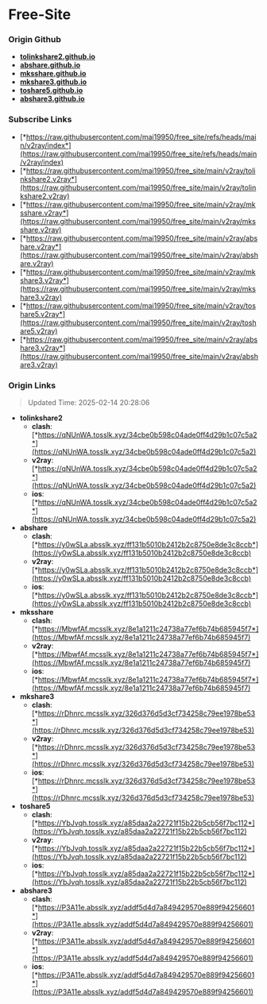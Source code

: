 # Free-Site

### Origin Github

- [**tolinkshare2.github.io**](https://github.com/tolinkshare2/tolinkshare2.github.io)
- [**abshare.github.io**](https://github.com/abshare/abshare.github.io)
- [**mksshare.github.io**](https://github.com/mksshare/mksshare.github.io)
- [**mkshare3.github.io**](https://github.com/mkshare3/mkshare3.github.io)
- [**toshare5.github.io**](https://github.com/toshare5/toshare5.github.io)
- [**abshare3.github.io**](https://github.com/abshare3/abshare3.github.io)

### Subscribe Links

- [*https://raw.githubusercontent.com/mai19950/free_site/refs/heads/main/v2ray/index*](https://raw.githubusercontent.com/mai19950/free_site/refs/heads/main/v2ray/index)
- [*https://raw.githubusercontent.com/mai19950/free_site/main/v2ray/tolinkshare2.v2ray*](https://raw.githubusercontent.com/mai19950/free_site/main/v2ray/tolinkshare2.v2ray)
- [*https://raw.githubusercontent.com/mai19950/free_site/main/v2ray/mksshare.v2ray*](https://raw.githubusercontent.com/mai19950/free_site/main/v2ray/mksshare.v2ray)
- [*https://raw.githubusercontent.com/mai19950/free_site/main/v2ray/abshare.v2ray*](https://raw.githubusercontent.com/mai19950/free_site/main/v2ray/abshare.v2ray)
- [*https://raw.githubusercontent.com/mai19950/free_site/main/v2ray/mkshare3.v2ray*](https://raw.githubusercontent.com/mai19950/free_site/main/v2ray/mkshare3.v2ray)
- [*https://raw.githubusercontent.com/mai19950/free_site/main/v2ray/toshare5.v2ray*](https://raw.githubusercontent.com/mai19950/free_site/main/v2ray/toshare5.v2ray)
- [*https://raw.githubusercontent.com/mai19950/free_site/main/v2ray/abshare3.v2ray*](https://raw.githubusercontent.com/mai19950/free_site/main/v2ray/abshare3.v2ray)

### Origin Links

> Updated Time: 2025-02-14 20:28:06

- **tolinkshare2**
  - **clash**: [*https://qNUnWA.tosslk.xyz/34cbe0b598c04ade0ff4d29b1c07c5a2*](https://qNUnWA.tosslk.xyz/34cbe0b598c04ade0ff4d29b1c07c5a2)
  - **v2ray**: [*https://qNUnWA.tosslk.xyz/34cbe0b598c04ade0ff4d29b1c07c5a2*](https://qNUnWA.tosslk.xyz/34cbe0b598c04ade0ff4d29b1c07c5a2)
  - **ios**: [*https://qNUnWA.tosslk.xyz/34cbe0b598c04ade0ff4d29b1c07c5a2*](https://qNUnWA.tosslk.xyz/34cbe0b598c04ade0ff4d29b1c07c5a2)
- **abshare**
  - **clash**: [*https://y0wSLa.absslk.xyz/ff131b5010b2412b2c8750e8de3c8ccb*](https://y0wSLa.absslk.xyz/ff131b5010b2412b2c8750e8de3c8ccb)
  - **v2ray**: [*https://y0wSLa.absslk.xyz/ff131b5010b2412b2c8750e8de3c8ccb*](https://y0wSLa.absslk.xyz/ff131b5010b2412b2c8750e8de3c8ccb)
  - **ios**: [*https://y0wSLa.absslk.xyz/ff131b5010b2412b2c8750e8de3c8ccb*](https://y0wSLa.absslk.xyz/ff131b5010b2412b2c8750e8de3c8ccb)
- **mksshare**
  - **clash**: [*https://MbwfAf.mcsslk.xyz/8e1a1211c24738a77ef6b74b685945f7*](https://MbwfAf.mcsslk.xyz/8e1a1211c24738a77ef6b74b685945f7)
  - **v2ray**: [*https://MbwfAf.mcsslk.xyz/8e1a1211c24738a77ef6b74b685945f7*](https://MbwfAf.mcsslk.xyz/8e1a1211c24738a77ef6b74b685945f7)
  - **ios**: [*https://MbwfAf.mcsslk.xyz/8e1a1211c24738a77ef6b74b685945f7*](https://MbwfAf.mcsslk.xyz/8e1a1211c24738a77ef6b74b685945f7)
- **mkshare3**
  - **clash**: [*https://rDhnrc.mcsslk.xyz/326d376d5d3cf734258c79ee1978be53*](https://rDhnrc.mcsslk.xyz/326d376d5d3cf734258c79ee1978be53)
  - **v2ray**: [*https://rDhnrc.mcsslk.xyz/326d376d5d3cf734258c79ee1978be53*](https://rDhnrc.mcsslk.xyz/326d376d5d3cf734258c79ee1978be53)
  - **ios**: [*https://rDhnrc.mcsslk.xyz/326d376d5d3cf734258c79ee1978be53*](https://rDhnrc.mcsslk.xyz/326d376d5d3cf734258c79ee1978be53)
- **toshare5**
  - **clash**: [*https://YbJvqh.tosslk.xyz/a85daa2a22721f15b22b5cb56f7bc112*](https://YbJvqh.tosslk.xyz/a85daa2a22721f15b22b5cb56f7bc112)
  - **v2ray**: [*https://YbJvqh.tosslk.xyz/a85daa2a22721f15b22b5cb56f7bc112*](https://YbJvqh.tosslk.xyz/a85daa2a22721f15b22b5cb56f7bc112)
  - **ios**: [*https://YbJvqh.tosslk.xyz/a85daa2a22721f15b22b5cb56f7bc112*](https://YbJvqh.tosslk.xyz/a85daa2a22721f15b22b5cb56f7bc112)
- **abshare3**
  - **clash**: [*https://P3A11e.absslk.xyz/addf5d4d7a849429570e889f94256601*](https://P3A11e.absslk.xyz/addf5d4d7a849429570e889f94256601)
  - **v2ray**: [*https://P3A11e.absslk.xyz/addf5d4d7a849429570e889f94256601*](https://P3A11e.absslk.xyz/addf5d4d7a849429570e889f94256601)
  - **ios**: [*https://P3A11e.absslk.xyz/addf5d4d7a849429570e889f94256601*](https://P3A11e.absslk.xyz/addf5d4d7a849429570e889f94256601)
